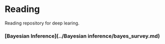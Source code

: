# Reading

Reading repository for deep learing.

### [Bayesian Inference](../Bayesian inference/bayes_survey.md)


